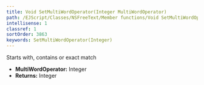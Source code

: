 ```yaml
---
title: Void SetMultiWordOperator(Integer MultiWordOperator)
path: /EJScript/Classes/NSFreeText/Member functions/Void SetMultiWordOperator(Integer p_0)
intellisense: 1
classref: 1
sortOrder: 3863
keywords: SetMultiWordOperator(Integer)
---
```



Starts with, contains or exact match



* **MultiWordOperator:** Integer
* **Returns:** Integer


